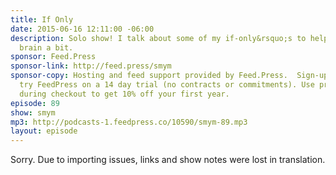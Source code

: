 ```yaml
---
title: If Only
date: 2015-06-16 12:11:00 -06:00
description: Solo show! I talk about some of my if-only&rsquo;s to help unhook my
  brain a bit.
sponsor: Feed.Press
sponsor-link: http://feed.press/smym
sponsor-copy: Hosting and feed support provided by Feed.Press.  Sign-up today and
  try FeedPress on a 14 day trial (no contracts or commitments). Use promo code "smym"
  during checkout to get 10% off your first year.
episode: 89
show: smym
mp3: http://podcasts-1.feedpress.co/10590/smym-89.mp3
layout: episode
---
```


Sorry. Due to importing issues, links and show notes were lost in translation.
